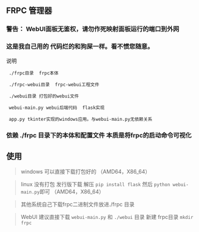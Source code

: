 ## FRPC 管理器

### 警告： WebUI面板无鉴权，请勿作死映射面板运行的端口到外网
### 这是我自己用的 代码烂的和狗屎一样。看不惯您随意。
说明
```
 ./frpc目录  frpc本体

 ./frpc-webui目录  frpc-webui工程文件
 
 ./webui目录 打包好的webui文件
 
 webui-main.py webui后端代码  flask实现

 app.py tkinter实现的windows应用。与webui-main.py无依赖关系

```


### 依赖 ./frpc 目录下的本体和配置文件 本质是将frpc的启动命令可视化


## 使用

> windows 可以直接下载打包好的  （AMD64，X86_64）

> linux 没有打包 发行版下载 解压 `pip install flask`  然后 `python webui-main.py`即可  （AMD64，X86_64）

> 其他系统自己下载frpc二进制文件放进./frpc 目录

> WebUI 建议直接下载 `webui-main.py` 和 `./webui` 目录 新建 frpc目录 `mkdir frpc`

